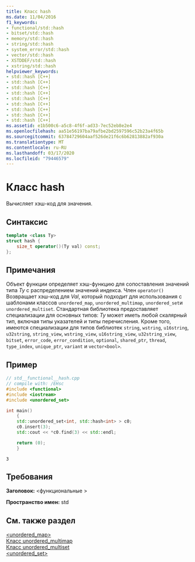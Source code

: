 ```yaml
---
title: Класс hash
ms.date: 11/04/2016
f1_keywords:
- functional/std::hash
- bitset/std::hash
- memory/std::hash
- string/std::hash
- system_error/std::hash
- vector/std::hash
- XSTDDEF/std::hash
- xstring/std::hash
helpviewer_keywords:
- std::hash [C++]
- std::hash [C++]
- std::hash [C++]
- std::hash [C++]
- std::hash [C++]
- std::hash [C++]
- std::hash [C++]
- std::hash [C++]
- std::hash [C++]
ms.assetid: e1b500c6-a5c8-4f6f-ad33-7ec52eb8e2e4
ms.openlocfilehash: aa51e56197ba79afbe2bd2597596c52b23a4f65b
ms.sourcegitcommit: 63784729604aaf526de21f6c6b62813882af930a
ms.translationtype: MT
ms.contentlocale: ru-RU
ms.lasthandoff: 03/17/2020
ms.locfileid: "79446579"
---
```

# <a name="hash-class"></a>Класс hash

Вычисляет хэш-код для значения.

## <a name="syntax"></a>Синтаксис

```cpp
template <class Ty>
struct hash {
    size_t operator()(Ty val) const;
};
```

## <a name="remarks"></a>Примечания

Объект функции определяет хэш-функцию для сопоставления значений типа *Ty* с распределением значений индекса. Член `operator()` Возвращает хэш-код для *Val*, который подходит для использования с шаблонами классов `unordered_map`, `unordered_multimap`, `unordered_set`и `unordered_multiset`. Стандартная библиотека предоставляет специализации для основных типов: *Ty* может иметь любой скалярный тип, включая типы указателей и типы перечисления. Кроме того, имеются специализации для типов библиотек `string`, `wstring`, `u16string`, `u32string`, `string_view`, `wstring_view`, `u16string_view`, `u32string_view`, `bitset`, `error_code`, `error_condition`, `optional`, `shared_ptr`, `thread`, `type_index`, `unique_ptr`, `variant` и `vector<bool>`.

## <a name="example"></a>Пример

```cpp
// std__functional__hash.cpp
// compile with: /EHsc
#include <functional>
#include <iostream>
#include <unordered_set>

int main()
    {
    std::unordered_set<int, std::hash<int> > c0;
    c0.insert(3);
    std::cout << *c0.find(3) << std::endl;

    return (0);
    }
```

```Output
3
```

## <a name="requirements"></a>Требования

**Заголовок:** \<функциональные >

**Пространство имен:** std

## <a name="see-also"></a>См. также раздел

[<unordered_map>](../standard-library/unordered-map.md)\
[Класс unordered_multimap](../standard-library/unordered-multimap-class.md)\
[Класс unordered_multiset](../standard-library/unordered-multiset-class.md)\
[<unordered_set>](../standard-library/unordered-set.md)
